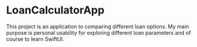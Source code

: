 # LoanCalculatorApp

This project is an application to comparing different loan options. My main purpose is personal usability for exploring different loan parameters and of course to learn SwiftUI.
